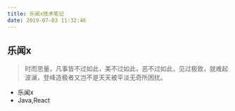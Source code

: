 ```yaml
---
title: 乐闻x技术笔记
date: 2019-07-03 11:32:46
---
```


## 乐闻x

>时而思量，凡事皆不过如此，美不过如此，恶不过如此，见过极致，就难起波澜，登峰造极者又岂不是天天被平淡无奇所困扰。

* 乐闻x
* Java,React
